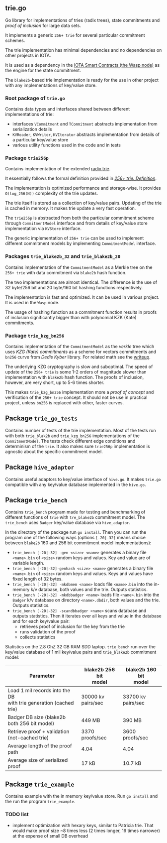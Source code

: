 ## trie.go
Go library for implementations of tries (radix trees), state commitments and _proof of inclusion_ for large data sets.

It implements a generic `256+ trie` for several particular commitment schemes. 

The trie implementation has minimal dependencies and no dependencies on other projects in IOTA. 

It is used as a dependency in the [IOTA Smart Contracts (the Wasp node)](https://github.com/iotaledger/wasp) 
as the engine for the state commitment.

The `blake2b`-based trie implementation is ready for the use in other project with any implementations of key/value store. 

### Root package of `trie.go` 
Contains data types and interfaces shared between different implementations of trie:
- interfaces `VCommitment` and `TCommitment` abstracts implementation from serialization details
- `KVReader`, `KVWriter`, `KVIterator` abstracts implementation from details of a particular key/value store
- various utility functions used in the code and in tests

### Package `trie256p` 
Contains implementation of the extended [radix trie](https://en.wikipedia.org/wiki/Radix_tree).

It essentially follows the formal definition provided in [_256+ trie. Definition_](https://hackmd.io/@Evaldas/H13YFOVGt). 

The implementation is optimized performance and storage-wise. It provides `O(log_256(N))` complexity of the trie updates.

The trie itself is stored as a collection of key/value pairs. Updating of the trie is cached in memory. 
It makes trie update a very fast operation.

The `trie256p` is abstracted from both the particular commitment scheme through `CommitmentModel` interface 
and from details of key/value store implementation via `KVStore` interface. 

The generic implementation of `256+ trie` can be used to implement different commitment models by implementing 
`CommitmentModel` interface.  

### Packages `trie_blake2b_32` and `trie_blake2b_20`
Contains implementation of the `CommitmentModel` as a Merkle tree on the `256+ trie` with data commitment via `blake2b` hash function.

The two implementations are almost identical. The difference is the use of 32 byte/256 bit and 20 byte/160 bit hashing functions respectively.  

The implementation is fast and optimized. It can be used in various project. It is used in the `Wasp` node.

The usage of hashing function as a commitment function results in proofs of inclusion significantly bigger than with
polynomial KZK (Kate) commitments.

### Package `trie_kzg_bn256` 
Contains implementation of the `CommitmentModel` as the _verkle_ tree which uses _KZG (Kate) commitments_ 
as a scheme for vectors commitments and `bn256` curve from _Dedis Kyber_ library. 
For related math see the [writeup](https://hackmd.io/@Evaldas/SJ9KHoDJF).

The underlying KZG cryptography is slow and suboptimal. The speed of update of the `256+ trie` is some 1-2 orders of magnitude 
slower than implementation with `blake2b` hash function. The proofs of inclusion, however, are very short, up to 5-6
times shorter.

This makes `trie_kzg_bn256` implementation more a _proof of concept_ and verification of the `256+ trie` concept. 
It should not be use in practical project, unless `bn256` is replaced with other, faster curves.

## Package `trie_go_tests`
Contains number of tests of the trie implementation. Most of the tests run with both `trie_blak2b` and `trie_kzg_bn256` 
implementations of the `CommitmentModel`. The tests check different edge conditions and determinism of the `trie`.
It also makes sure `trie256p` implementation is agnostic about the specific commitment model. 

## Package `hive_adaptor`
Contains useful adaptors to key/value interface of `hive.go`. It makes `trie.go` compatible with any key/value database
implemented in the `hive.go`.

## Package `trie_bench`
Contains `trie_bench` program made for testing and benchmarking of different functions of `trie` with `tre_blake2b` 
commitment model. The `trie_bench` uses `Badger` key/value database via `hive_adaptor`.

In the directory of the package run `go install`. Then you can run the program one of the following ways 
(options `[-20|-32]` means choice between `blake2b` 160 and 256 bit commitment model implementations):

* `trie_bench [-20|-32] -gen <size> <name>` generates a binary file `<name>.bin` of `<size>` random keys and values. Key and value are of variable length.
* `trie_bench [-20|-32]-genhash <size> <name>` generates a binary file `<name>.bin` of `<size>` random keys and values. Keys and values have fixed length of 32 bytes.
* `trie_bench [-20|-32] -mkdbmem <name>` loads file `<name>.bin` into the in-memory k/v database, both values and the trie. Outputs statistics.  
* `trie_bench [-20|-32] -mkdbbadger <name>` loads file `<name>.bin` into the `Badger` k/v database on directory `<name>.dbdir`, both values and the trie. 
Outputs statistics.
* `trie_bench [-20|-32] -scandbbadger <name>` scans database and outputs statistics. Then it iterates over all keys and value in the database 
and for each key/value pair:
  * retrieves proof of inclusion for the key from the trie
  * runs validation of the proof
  * collects statistics

Statistics on the 2.8 GhZ 32 GB RAM SDD laptop. 
`trie_bench` run over the key/value database of 1 mil key/value pairs and `trie_blake2b` commitment model:

| Parameter                                                               | blake2b 256 bit<br/>model | blake2b 160 bit<br/>model |
|-------------------------------------------------------------------------|---------------------------|---------------------------|
| Load 1 mil records into the DB <br> with trie generation (cached trie)  | 30000 kv pairs/sec        | 33700 kv pairs/sec        |
| Badger DB size (blake2b both 256 bit model)                             | 449 MB                    | 390 MB                    |
| Retrieve proof + validation (not-cached trie)                           | 3370 proofs/sec           | 3600 proofs/sec           |
| Average length of the proof path                                        | 4.04                      | 4.04                      |
| Average size of serialized proof                                        | 17 kB                     | 10.7 kB                   |


## Package `trie_example`  
Contains example with the in memory key/value store. Run `go install` and the run the program `trie_example`.

### TODO list
* implement optimization with hexary keys, similar to Patricia trie. 
That would make proof size ~8 times less (2 times longer, 16 times narrower) at the expense of small DB overhead